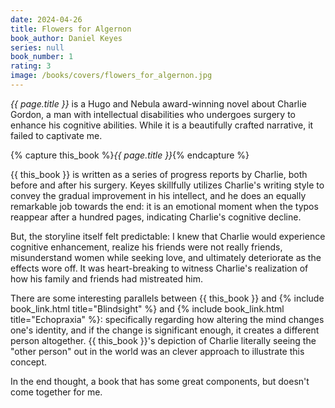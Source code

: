 ```yaml
---
date: 2024-04-26
title: Flowers for Algernon
book_author: Daniel Keyes
series: null
book_number: 1
rating: 3
image: /books/covers/flowers_for_algernon.jpg
---
```


<cite class="book-title">{{ page.title }}</cite> is a Hugo and Nebula
award-winning novel about Charlie Gordon, a man with intellectual disabilities
who undergoes surgery to enhance his cognitive abilities. While it is a
beautifully crafted narrative, it failed to captivate me.

{% capture this_book %}<cite class="book-title">{{ page.title }}</cite>{% endcapture %}

{{ this_book }} is written as a series of progress reports by Charlie, both
before and after his surgery. Keyes skillfully utilizes Charlie's writing
style to convey the gradual improvement in his intellect, and he does an
equally remarkable job towards the end: it is an emotional moment when the
typos reappear after a hundred pages, indicating Charlie's cognitive decline.

But, the storyline itself felt predictable: I knew that Charlie would
experience cognitive enhancement, realize his friends were not really friends,
misunderstand women while seeking love, and ultimately deteriorate as the
effects wore off. It was heart-breaking to witness Charlie's realization of
how his family and friends had mistreated him.

There are some interesting parallels between {{ this_book }} and {% include
book_link.html title="Blindsight" %} and {% include book_link.html
title="Echopraxia" %}: specifically regarding how altering the mind changes
one's identity, and if the change is significant enough, it creates a
different person altogether. {{ this_book }}'s depiction of Charlie literally
seeing the "other person" out in the world was an clever approach to
illustrate this concept.

In the end thought, a book that has some great components, but doesn't come
together for me.
